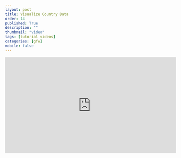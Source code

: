 ```yaml
---
layout: post
title: Visualize Country Data
order: 14
published: True
description: ""
thumbnail: "video"
tags: [tutorial videos]
categories: [gfw]
mobile: false
---
```



<div id="desktopContent" class="content">
  <div class="video">
    <iframe width="560" height="315" src="https://www.youtube.com/embed/04ULYfavAhk" frameborder="0" allowfullscreen></iframe>
  </div>
</div>

<div id="mobileContent" class="content">
</div>
